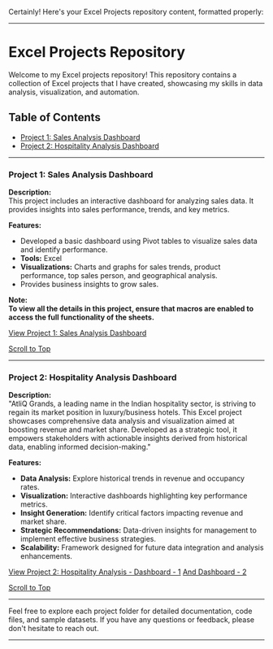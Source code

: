Certainly! Here's your Excel Projects repository content, formatted properly:

---

# Excel Projects Repository

Welcome to my Excel projects repository! This repository contains a collection of Excel projects that I have created, showcasing my skills in data analysis, visualization, and automation.

## Table of Contents
- [Project 1: Sales Analysis Dashboard](#project-1-sales-analysis-dashboard)
- [Project 2: Hospitality Analysis Dashboard](#project-2-hospitality-analysis-dashboard)

---

### Project 1: Sales Analysis Dashboard

**Description:**  
This project includes an interactive dashboard for analyzing sales data. It provides insights into sales performance, trends, and key metrics.

**Features:**
- Developed a basic dashboard using Pivot tables to visualize sales data and identify performance.
- **Tools:** Excel
- **Visualizations:** Charts and graphs for sales trends, product performance, top sales person, and geographical analysis.
- Provides business insights to grow sales.

**Note:**  
**To view all the details in this project, ensure that macros are enabled to access the full functionality of the sheets.**

[View Project 1: Sales Analysis Dashboard](https://github.com/DAThakur/Excel_Projects/blob/main/Dashboard.png)

[Scroll to Top](#top)

---

### Project 2: Hospitality Analysis Dashboard

**Description:**  
"AtliQ Grands, a leading name in the Indian hospitality sector, is striving to regain its market position in luxury/business hotels. This Excel project showcases comprehensive data analysis and visualization aimed at boosting revenue and market share. Developed as a strategic tool, it empowers stakeholders with actionable insights derived from historical data, enabling informed decision-making."

**Features:**
- **Data Analysis:** Explore historical trends in revenue and occupancy rates.
- **Visualization:** Interactive dashboards highlighting key performance metrics.
- **Insight Generation:** Identify critical factors impacting revenue and market share.
- **Strategic Recommendations:** Data-driven insights for management to implement effective business strategies.
- **Scalability:** Framework designed for future data integration and analysis enhancements.

[View Project 2: Hospitality Analysis - Dashboard - 1](https://github.com/DAThakur/Excel_Projects/blob/main/AtliQ%20Hospitality%20Analyses%20-%20Page%201.png) 
[And Dashboard - 2](https://github.com/DAThakur/Excel_Projects/blob/main/AtliQ%20Hospitality%20Analyses%20-%20Page%202.png)

[Scroll to Top](#top)


---

Feel free to explore each project folder for detailed documentation, code files, and sample datasets. If you have any questions or feedback, please don't hesitate to reach out.

---
